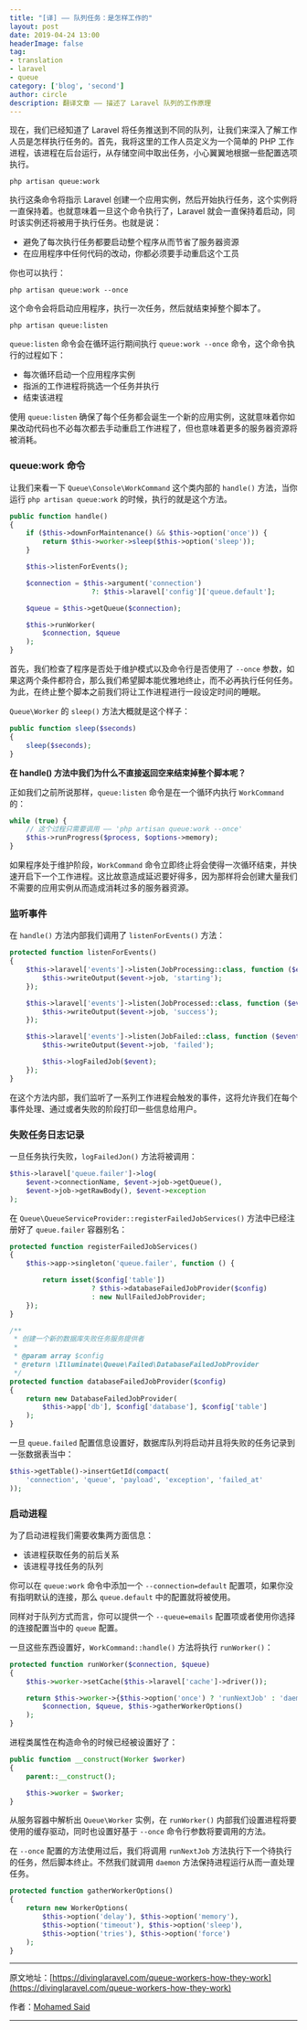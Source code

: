 ```yaml
---
title: "[译] —— 队列任务：是怎样工作的"
layout: post
date: 2019-04-24 13:00
headerImage: false
tag:
- translation
- laravel
- queue
category: ['blog', 'second']
author: circle
description: 翻译文章 —— 描述了 Laravel 队列的工作原理
---
```


现在，我们已经知道了 Laravel 将任务推送到不同的队列，让我们来深入了解工作人员是怎样执行任务的。首先，我将这里的工作人员定义为一个简单的 PHP 工作进程，该进程在后台运行，从存储空间中取出任务，小心翼翼地根据一些配置选项执行。

```shell
php artisan queue:work
```

执行这条命令将指示 Laravel 创建一个应用实例，然后开始执行任务，这个实例将一直保持着。也就意味着一旦这个命令执行了，Laravel 就会一直保持着启动，同时该实例还将被用于执行任务。也就是说：

* 避免了每次执行任务都要启动整个程序从而节省了服务器资源
* 在应用程序中任何代码的改动，你都必须要手动重启这个工员

你也可以执行：

```shell
php artisan queue:work --once
```

这个命令会将启动应用程序，执行一次任务，然后就结束掉整个脚本了。

```shell
php artisan queue:listen
```

`queue:listen` 命令会在循环运行期间执行 `queue:work --once` 命令，这个命令执行的过程如下：

* 每次循环启动一个应用程序实例
* 指派的工作进程将挑选一个任务并执行
* 结束该进程

使用 `queue:listen` 确保了每个任务都会诞生一个新的应用实例，这就意味着你如果改动代码也不必每次都去手动重启工作进程了，但也意味着更多的服务器资源将被消耗。

### queue:work 命令

让我们来看一下 `Queue\Console\WorkCommand` 这个类内部的 `handle()` 方法，当你运行 `php artisan queue:work` 的时候，执行的就是这个方法。

```php
public function handle()
{
    if ($this->downForMaintenance() && $this->option('once')) {
        return $this->worker->sleep($this->option('sleep'));
    }

    $this->listenForEvents();

    $connection = $this->argument('connection')
                    ?: $this->laravel['config']['queue.default'];

    $queue = $this->getQueue($connection);

    $this->runWorker(
        $connection, $queue
    );
}
```

首先，我们检查了程序是否处于维护模式以及命令行是否使用了 `--once` 参数，如果这两个条件都符合，那么我们希望脚本能优雅地终止，而不必再执行任何任务。为此，在终止整个脚本之前我们将让工作进程进行一段设定时间的睡眠。

`Queue\Worker` 的 `sleep()` 方法大概就是这个样子：

```php
public function sleep($seconds)
{
    sleep($seconds);
}
```

**在 handle() 方法中我们为什么不直接返回空来结束掉整个脚本呢？**

正如我们之前所说那样，`queue:listen` 命令是在一个循环内执行 `WorkCommand` 的：

```php
while (true) {
    // 这个过程只需要调用 —— 'php artisan queue:work --once'
    $this->runProgress($process, $options->memory);
}
```

如果程序处于维护阶段，`WorkCommand` 命令立即终止将会使得一次循环结束，并快速开启下一个工作进程。这比故意造成延迟要好得多，因为那样将会创建大量我们不需要的应用实例从而造成消耗过多的服务器资源。

### 监听事件

在 `handle()` 方法内部我们调用了 `listenForEvents()` 方法：

```php
protected function listenForEvents()
{
    $this->laravel['events']->listen(JobProcessing::class, function ($event) {
        $this->writeOutput($event->job, 'starting');
    });

    $this->laravel['events']->listen(JobProcessed::class, function ($event) {
        $this->writeOutput($event->job, 'success');
    });

    $this->laravel['events']->listen(JobFailed::class, function ($event) {
        $this->writeOutput($event->job, 'failed');

        $this->logFailedJob($event);
    });
}
```

在这个方法内部，我们监听了一系列工作进程会触发的事件，这将允许我们在每个事件处理、通过或者失败的阶段打印一些信息给用户。

### 失败任务日志记录

一旦任务执行失败，`logFailedJon()` 方法将被调用：

```php
$this->laravel['queue.failer']->log(
    $event->connectionName, $event->job->getQueue(),
    $event->job->getRawBody(), $event->exception
);
```

在 `Queue\QueueServiceProvider::registerFailedJobServices()` 方法中已经注册好了 `queue.failer` 容器别名：

```php
protected function registerFailedJobServices()
{
    $this->app->singleton('queue.failer', function () {

        return isset($config['table'])
                    ? $this->databaseFailedJobProvider($config)
                    : new NullFailedJobProvider;
    });
}

/**
 * 创建一个新的数据库失败任务服务提供者
 *
 * @param array $config
 * @return \Illuminate\Queue\Failed\DatabaseFailedJobProvider
 */
protected function databaseFailedJobProvider($config)
{
    return new DatabaseFailedJobProvider(
        $this->app['db'], $config['database'], $config['table']
    );
}
```

一旦 `queue.failed` 配置信息设置好，数据库队列将启动并且将失败的任务记录到一张数据表当中：

```php
$this->getTable()->insertGetId(compact(
    'connection', 'queue', 'payload', 'exception', 'failed_at'
));
```

### 启动进程

为了启动进程我们需要收集两方面信息：

* 该进程获取任务的前后关系
* 该进程寻找任务的队列

你可以在 `queue:work` 命令中添加一个 `--connection=default` 配置项，如果你没有指明默认的连接，那么 `queue.default` 中的配置就将被使用。

同样对于队列方式而言，你可以提供一个 `--queue=emails` 配置项或者使用你选择的连接配置当中的 `queue` 配置。

一旦这些东西设置好，`WorkCommand::handle()` 方法将执行 `runWorker()`：

```php
protected function runWorker($connection, $queue)
{
    $this->worker->setCache($this->laravel['cache']->driver());

    return $this->worker->{$this->option('once') ? 'runNextJob' : 'daemon'}(
        $connection, $queue, $this->gatherWorkerOptions()
    );
}
```

进程类属性在构造命令的时候已经被设置好了：

```php
public function __construct(Worker $worker)
{
    parent::__construct();

    $this->worker = $worker;
}
```

从服务容器中解析出 `Queue\Worker` 实例，在 `runWorker()` 内部我们设置进程将要使用的缓存驱动，同时也设置好基于 `--once` 命令行参数将要调用的方法。

在 `--once` 配置的方法使用过后，我们将调用 `runNextJob` 方法执行下一个待执行的任务，然后脚本终止。不然我们就调用 `daemon` 方法保持进程运行从而一直处理任务。

```php
protected function gatherWorkerOptions()
{
    return new WorkerOptions(
        $this->option('delay'), $this->option('memory'),
        $this->option('timeout'), $this->option('sleep'),
        $this->option('tries'), $this->option('force')
    );
}
```

---
原文地址：[https://divinglaravel.com/queue-workers-how-they-work](https://divinglaravel.com/queue-workers-how-they-work)

作者：[Mohamed Said](https://twitter.com/themsaid)

---

